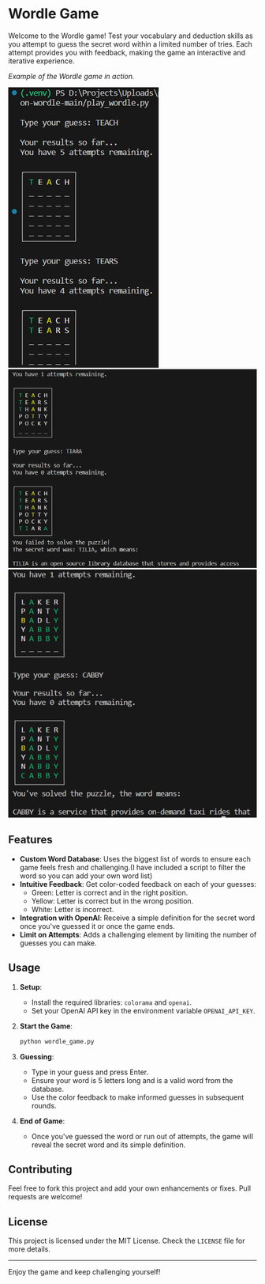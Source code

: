 # Wordle Game

Welcome to the Wordle game! Test your vocabulary and deduction skills as you attempt to guess the secret word within a limited number of tries. Each attempt provides you with feedback, making the game an interactive and iterative experience.


_Example of the Wordle game in action._

![Wordle Example](eg1.png)  
![Wordle Example](eg2.png)  
![Wordle Example](eg3.png)  


## Features
- **Custom Word Database**: Uses the biggest list of words to ensure each game feels fresh and challenging.(I have included a script to filter the word so you can add your own word list)  
- **Intuitive Feedback**: Get color-coded feedback on each of your guesses:
  - Green: Letter is correct and in the right position.
  - Yellow: Letter is correct but in the wrong position.
  - White: Letter is incorrect.
- **Integration with OpenAI**: Receive a simple definition for the secret word once you've guessed it or once the game ends.
- **Limit on Attempts**: Adds a challenging element by limiting the number of guesses you can make.

## Usage

1. **Setup**:
    - Install the required libraries: `colorama` and `openai`.
    - Set your OpenAI API key in the environment variable `OPENAI_API_KEY`.

2. **Start the Game**:
    ```python
    python wordle_game.py
    ```

3. **Guessing**:
    - Type in your guess and press Enter.
    - Ensure your word is 5 letters long and is a valid word from the database.
    - Use the color feedback to make informed guesses in subsequent rounds.

4. **End of Game**:
    - Once you've guessed the word or run out of attempts, the game will reveal the secret word and its simple definition.

## Contributing

Feel free to fork this project and add your own enhancements or fixes. Pull requests are welcome!

## License

This project is licensed under the MIT License. Check the `LICENSE` file for more details.

---

Enjoy the game and keep challenging yourself!
